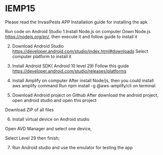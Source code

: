# IEMP15

Please read the InvasiPests APP Installation guide for installing the apk 

Run code on Android Studio
1.Install Node.js on computer
Down Node.js https://nodejs.org/en/, then execute it and follow guide to install it

2. Download Android Studio
https://developer.android.com/studio/index.html#downloads
Select computer platform to install it

3. Install Android SDK( Android 10 level 29)
Follow this guide 
https://developer.android.com/studio/releases/platforms

4. Install Amplify on computer
After install Node/js, then you could install aws amplify command
Run   npm install -g @aws-amplify/cli  on terminal  

5. Download Android project on Github
After download the android project, open android studio and open this project
 

Download ZIP of all files


6. Install virtual device on Android studio
 

Open AVD Manager and select one device,
 
Select Level 29 then finish;

7. Run Android studio and use the emulator for testing the app










